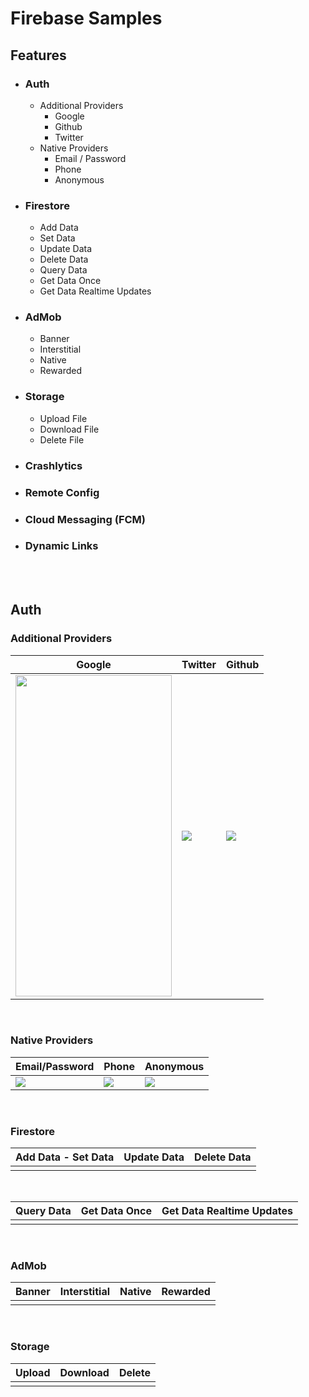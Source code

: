 # Firebase Samples

## Features

+ ### Auth
   + Additional Providers
      - Google
      - Github
      - Twitter
   + Native Providers
      - Email / Password
      - Phone
      - Anonymous

+ ### Firestore
   - Add Data
   - Set Data
   - Update Data
   - Delete Data
   - Query Data
   - Get Data Once
   - Get Data Realtime Updates
   
+ ### AdMob
   - Banner
   - Interstitial
   - Native
   - Rewarded

+ ### Storage
   - Upload File
   - Download File
   - Delete File

+ ### Crashlytics

+ ### Remote Config

+ ### Cloud Messaging (FCM)

+ ### Dynamic Links

</br> </br>
## Auth

### Additional Providers

| Google | Twitter | Github |
| ------ | ------- | ------ |
|<img src="https://user-images.githubusercontent.com/29903779/195067451-fad6841a-34b6-442f-9ae0-6b1295c2d8af.gif" width="250" height="514"/>|<img src="https://user-images.githubusercontent.com/29903779/195070815-83b5575e-879e-41a2-8c32-8c6c1a721a6e.gif"/>|<img src="https://user-images.githubusercontent.com/29903779/195079412-3eb82bde-d6db-408a-ae52-4f324fd50f74.gif"/>|

</br>

### Native Providers

| Email/Password | Phone | Anonymous |
| -------------- | ----- | --------- |
|<img src="https://user-images.githubusercontent.com/29903779/195082157-b30fc61b-0aa9-43cd-a7ea-ae6d35da9fd9.gif"/>|<img src="https://user-images.githubusercontent.com/29903779/195082164-ab8fcd5a-94ef-414b-9e56-4e7490c55ee5.gif"/>|<img src="https://user-images.githubusercontent.com/29903779/195082171-4412cd82-c0e8-4ada-93ff-9302541b5adf.gif"/>|

</br>

### Firestore

| Add Data - Set Data | Update Data | Delete Data |
| ------------------- | ----------- | ----------- |
|<img src=""/>|<img src=""/>|<img src=""/>|

</br>

| Query Data | Get Data Once | Get Data Realtime Updates |
| ---------- | ------------- | ------------------------- |
|<img src=""/>|<img src=""/>|<img src=""/>|

</br>

### AdMob

| Banner | Interstitial | Native | Rewarded |
| ------ | ------------ | ------ | -------- |
|<img src=""/>|<img src=""/>|<img src=""/>|<img src=""/>|

</br>

### Storage

| Upload | Download | Delete |
| ------ | -------- | ------ |
|<img src=""/>|<img src=""/>|<img src=""/>|
